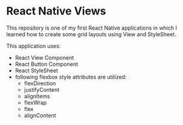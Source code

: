# React Native Views
This repository is one of my first React Native applications in which I learned how to create some grid layouts using View and StyleSheet.

This application uses:
* React View Component
* React Button Component
* React StyleSheet
* following flexbox style attributes are utilized:
  * flexDirection
  * justifyContent
  * alignItems
  * flexWrap
  * flex
  * alignContent
